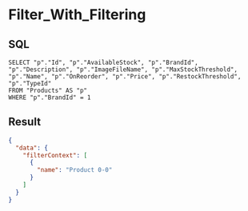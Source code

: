 # Filter_With_Filtering

## SQL

```text
SELECT "p"."Id", "p"."AvailableStock", "p"."BrandId", "p"."Description", "p"."ImageFileName", "p"."MaxStockThreshold", "p"."Name", "p"."OnReorder", "p"."Price", "p"."RestockThreshold", "p"."TypeId"
FROM "Products" AS "p"
WHERE "p"."BrandId" = 1
```

## Result

```json
{
  "data": {
    "filterContext": [
      {
        "name": "Product 0-0"
      }
    ]
  }
}
```

